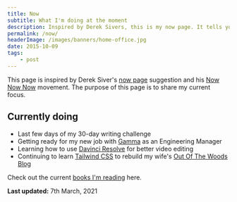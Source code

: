 ```yaml
---
title: Now
subtitle: What I'm doing at the moment
description: Inspired by Derek Sivers, this is my now page. It tells you what I'm doing at this moment in time.
permalink: /now/
headerImage: /images/banners/home-office.jpg
date: 2015-10-09
tags:
    - post
---
```


This page is inspired by Derek Siver's [now page](http://sivers.org/now) suggestion and his [Now Now Now](http://nownownow.com/) movement. The purpose of this page is to share my current focus.

## Currently doing

- Last few days of my 30-day writing challenge
- Getting ready for my new job with [Gamma](https://www.gamma.co.uk/) as an Engineering Manager
- Learning how to use [Davinci Resolve](https://www.blackmagicdesign.com/products/davinciresolve/) for better video editing
- Continuing to learn [Tailwind CSS](https://tailwindcss.com/) to rebuild my wife's [Out Of The Woods Blog](http://outofthewoodsblog.com/)

Check out the current [books I'm reading](/books) here.

**Last updated:** 7th March, 2021
